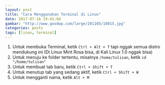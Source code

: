 ```yaml
---
layout: post
title: "Cara Menggunakan Terminal di Linux"
date: 2017-07-16 19:41:04
gambar: "http://www.goodwp.com/large/201105/18015.jpg"
categories: posts
tags: [linux, terminal]
---
```


1. Untuk membuka Terminal, ketik `Ctrl + Alt + T` tapi nggak semua distro mendukung ini (Di Linux Mint Rosa bisa, di Kali Linux 1.0 nggak bisa)
2. Untuk menuju ke folder tertentu, misalnya `/home/tulisan`, ketik `cd "/home/tulisan"`
3. Untuk membuat tab baru, ketik `Ctrl + Shift + T`
4. Untuk menutup tab yang sedang aktif, ketik `Ctrl + Shift + W`
5. Untuk mengganti nama, ketik `Alt + M`